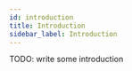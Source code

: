 ```yaml
---
id: introduction
title: Introduction
sidebar_label: Introduction
---
```


TODO: write some introduction
